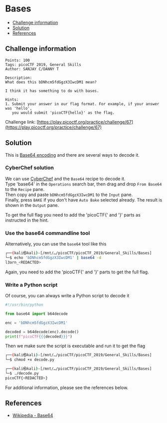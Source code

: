 # Bases

- [Challenge information](#challenge-information)
- [Solution](#solution)
- [References](#references)

## Challenge information
```
Points: 100
Tags: picoCTF 2019, General Skills
Author: SANJAY C/DANNY T
 
Description:
What does this bDNhcm5fdGgzX3IwcDM1 mean? 

I think it has something to do with bases.

Hints:
1. Submit your answer in our flag format. For example, if your answer was 'hello', 
   you would submit 'picoCTF{hello}' as the flag.
```
Challenge link: [https://play.picoctf.org/practice/challenge/67](https://play.picoctf.org/practice/challenge/67)

## Solution

This is [Base64 encoding](https://en.wikipedia.org/wiki/Base64) and there are several ways to decode it.

### CyberChef solution

We can use [CyberChef](https://gchq.github.io/CyberChef/) and the `Base64` recipe to decode it.  
Type 'base64' in the `Operations` search bar, then drag and drop `From Base64` to the `Recipe` pane.  
Then copy and paste `bDNhcm5fdGgzX3IwcDM1` to the `Input` pane.  
Finally, press `BAKE` if you don't have `Auto Bake` selected already.
The result is shown in the `Output` pane.

To get the full flag you need to add the 'picoCTF{' and '}' parts as instructed in the hint.

### Use the base64 commandline tool

Alternatively, you can use the `base64` tool like this
```bash
┌──(kali㉿kali)-[/mnt/…/picoCTF/picoCTF_2019/General_Skills/Bases]
└─$ echo 'bDNhcm5fdGgzX3IwcDM1' | base64 -d     
l3arn_<REDACTED>
```

Again, you need to add the 'picoCTF{' and '}' parts to get the full flag.

### Write a Python script

Of course, you can always write a Python script to decode it
```python
#!/usr/bin/python

from base64 import b64decode

enc = 'bDNhcm5fdGgzX3IwcDM1'

decoded = b64decode(enc).decode()
print(f"picoCTF{{{decoded}}}")
```

Then we make sure the script is executable and run it to get the flag
```bash
┌──(kali㉿kali)-[/mnt/…/picoCTF/picoCTF_2019/General_Skills/Bases]
└─$ chmod +x decode.py     

┌──(kali㉿kali)-[/mnt/…/picoCTF/picoCTF_2019/General_Skills/Bases]
└─$ ./decode.py       
picoCTF{<REDACTED>}
```

For additional information, please see the references below.

## References

- [Wikipedia - Base64](https://en.wikipedia.org/wiki/Base64)
